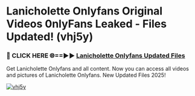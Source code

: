# Lanicholette Onlyfans Original Videos 0nlyFans Leaked - Files Updated! (vhj5y)

<h3>🔴 CLICK HERE 🌐==►► <a href="https://tinyurl.com/ehrbuxhb" rel="nofollow">Lanicholette Onlyfans Updated Files</a></h3>

Get Lanicholette Onlyfans and all content. Now you can access all videos and pictures of Lanicholette Onlyfans. New Updated Files 2025!

[![vhj5y](https://i.imgur.com/lVYEuWS.gif)](https://tinyurl.com/ehrbuxhb)

